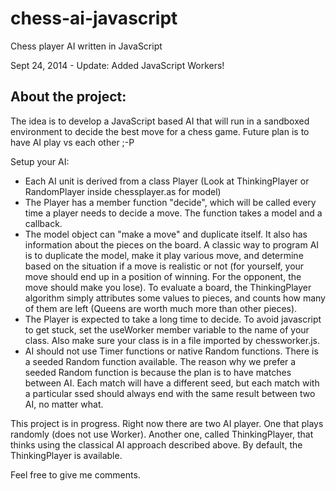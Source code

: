 chess-ai-javascript
===================

Chess player AI written in JavaScript

Sept 24, 2014 - Update: Added JavaScript Workers!


About the project:
------------------

The idea is to develop a JavaScript based AI that will run in a sandboxed environment to decide the best move for a chess game.
Future plan is to have AI play vs each other ;-P

Setup your AI:
- Each AI unit is derived from a class Player (Look at ThinkingPlayer or RandomPlayer inside chessplayer.as for model)
- The Player has a member function "decide", which will be called every time a player needs to decide a move. The function takes a model and a callback.
- The model object can "make a move" and duplicate itself. It also has information about the pieces on the board.
A classic way to program AI is to duplicate the model, make it play various move, and determine based on the situation if
a move is realistic or not (for yourself, your move should end up in a position of winning. For the opponent, the move should
make you lose). To evaluate a board, the ThinkingPlayer algorithm simply attributes some values to pieces, and counts how
many of them are left (Queens are worth much more than other pieces).
- The Player is expected to take a long time to decide. To avoid javascript to get stuck, set the useWorker member variable
to the name of your class. Also make sure your class is in a file imported by chessworker.js.
- AI should not use Timer functions or native Random functions. There is a seeded Random function available. The reason why
we prefer a seeded Random function is because the plan is to have matches between AI. Each match will have a different seed,
but each match with a particular ssed should always end with the same result between two AI, no matter what.

This project is in progress. Right now there are two AI player. One that plays randomly (does not use Worker). Another one,
called ThinkingPlayer, that thinks using the classical AI approach described above. 
By default, the ThinkingPlayer is available. 

Feel free to give me comments.
